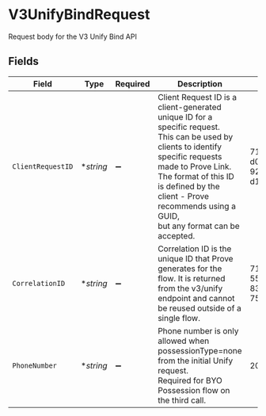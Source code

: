 # V3UnifyBindRequest

Request body for the V3 Unify Bind API


## Fields

| Field                                                                                                                                                                                                                                                                   | Type                                                                                                                                                                                                                                                                    | Required                                                                                                                                                                                                                                                                | Description                                                                                                                                                                                                                                                             | Example                                                                                                                                                                                                                                                                 |
| ----------------------------------------------------------------------------------------------------------------------------------------------------------------------------------------------------------------------------------------------------------------------- | ----------------------------------------------------------------------------------------------------------------------------------------------------------------------------------------------------------------------------------------------------------------------- | ----------------------------------------------------------------------------------------------------------------------------------------------------------------------------------------------------------------------------------------------------------------------- | ----------------------------------------------------------------------------------------------------------------------------------------------------------------------------------------------------------------------------------------------------------------------- | ----------------------------------------------------------------------------------------------------------------------------------------------------------------------------------------------------------------------------------------------------------------------- |
| `ClientRequestID`                                                                                                                                                                                                                                                       | **string*                                                                                                                                                                                                                                                               | :heavy_minus_sign:                                                                                                                                                                                                                                                      | Client Request ID is a client-generated unique ID for a specific request.<br/>This can be used by clients to identify specific requests made to Prove Link.<br/>The format of this ID is defined by the client - Prove recommends using a GUID,<br/>but any format can be accepted. | 71010d88-d0e7-4a24-9297-d1be6fefde81                                                                                                                                                                                                                                    |
| `CorrelationID`                                                                                                                                                                                                                                                         | **string*                                                                                                                                                                                                                                                               | :heavy_minus_sign:                                                                                                                                                                                                                                                      | Correlation ID is the unique ID that Prove generates for the flow. It is returned<br/>from the v3/unify endpoint and cannot be reused outside of a single flow.                                                                                                         | 713189b8-5555-4b08-83ba-75d08780aebd                                                                                                                                                                                                                                    |
| `PhoneNumber`                                                                                                                                                                                                                                                           | **string*                                                                                                                                                                                                                                                               | :heavy_minus_sign:                                                                                                                                                                                                                                                      | Phone number is only allowed when possessionType=none from the initial Unify request.<br/>Required for BYO Possession flow on the third call.                                                                                                                           | 2001004011                                                                                                                                                                                                                                                              |